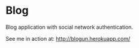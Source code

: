 Blog
====

Blog application with social network authentication.

See me in action at:
http://blogun.herokuapp.com/